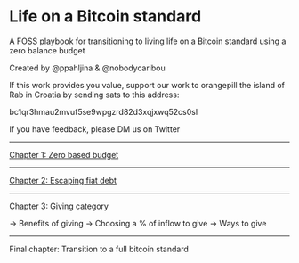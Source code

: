 # Life on a Bitcoin standard

A FOSS playbook for transitioning to living life on a Bitcoin standard using a zero balance budget

Created by @ppahljina & @nobodycaribou

If this work provides you value, support our work to orangepill the island of Rab in Croatia by sending sats to this address:

bc1qr3hmau2mvuf5se9wpgzrd82d3xqjxwq52cs0sl

If you have feedback, please DM us on Twitter

---
[Chapter 1: Zero based budget](https://github.com/NobodyCaribou/life-on-a-btc-standard/blob/main/zero%20based%20budget)

---
[Chapter 2: Escaping fiat debt](https://github.com/NobodyCaribou/life-on-a-btc-standard/blob/main/x.2%20-%20escaping%20fiat%20debt)

---
Chapter 3: Giving category

-> Benefits of giving
-> Choosing a % of inflow to give
-> Ways to give

---
Final chapter: Transition to a full bitcoin standard




